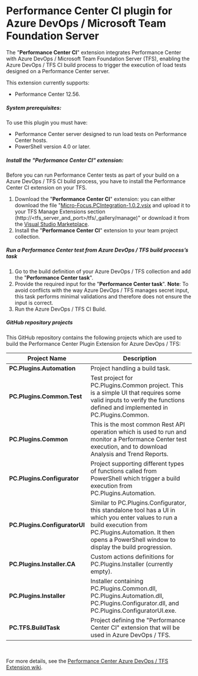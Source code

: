 # Performance Center CI plugin for Azure DevOps / Microsoft Team Foundation Server

The "<b>Performance Center CI</b>" extension integrates Performance Center with Azure DevOps / Microsoft Team Foundation Server (TFS), enabling the Azure DevOps / TFS CI build process to trigger the execution of load tests designed on a Performance Center server.

This extension currently supports:

- Performance Center 12.56.

##### **System prerequisites:**

To use this plugin you must have:

- Performance Center server designed to run load tests on Performance Center hosts.
- PowerShell version 4.0 or later.

##### **Install the "Performance Center CI" extension:**

Before you can run Performance Center tests as part of your build on a Azure DevOps / TFS CI build process, you have to install the Performance Center CI extension on your TFS. 

1. Download the "<b>Performance Center CI</b>" extension: you can either download the file "[Micro-Focus.PCIntegration-1.0.2.vsix](https://github.com/MicroFocus/Performance-Center-TFS-Plugin/blob/master/Extension/Micro-Focus.PCIntegration-1.0.2.vsix) and upload it to your TFS Manage Extensions section (http://&lt;tfs_server_and_port&gt;/tfs/_gallery/manage)" or download it from the [Visual Studio Marketplace](https://marketplace.visualstudio.com/).
2. Install the "<b>Performance Center CI</b>" extension to your team project collection.

##### **Run a Performance Center test from Azure DevOps / TFS build process’s task**

1. Go to the build definition of your Azure DevOps / TFS collection and add the "<b>Performance Center task</b>".
2. Provide the required input for the "<b>Performance Center task</b>". <b>Note</b>: To avoid conflicts with the way Azure DevOps / TFS manages secret input, this task performs minimal validations and therefore does not ensure the input is correct.
3. Run the Azure DevOps / TFS CI Build.

##### **GitHub repository projects**

This GitHub repository contains the following projects which are used to build the Performance Center Plugin Extension for Azure DevOps / TFS:


| **Project Name** | **Description** |
|---------------------------|----------------------------------------------------|
 **PC.Plugins.Automation** | Project handling a build task. |
|**PC.Plugins.Common.Test**|Test project for PC.Plugins.Common project. This is a simple UI that requires some valid inputs to verify the functions defined and  implemented in PC.Plugins.Common.|
|**PC.Plugins.Common**| This is the most common Rest API operation which is used to run and monitor a Performance Center test execution, and to download Analysis and Trend Reports.|
|**PC.Plugins.Configurator**| Project supporting different types of functions called from PowerShell which trigger a build execution from PC.Plugins.Automation.|
|**PC.Plugins.ConfiguratorUI**|Similar to PC.Plugins.Configurator, this standalone tool has a UI in which you enter values to run a build execution from PC.Plugins.Automation. It then opens a PowerShell window to display the build progression.
|**PC.Plugins.Installer.CA**|Custom actions definitions for PC.Plugins.Installer (currently empty).|
|**PC.Plugins.Installer**|Installer containing PC.Plugins.Common.dll, PC.Plugins.Automation.dll, PC.Plugins.Configurator.dll, and PC.Plugins.ConfiguratorUI.exe.|
|**PC.TFS.BuildTask**| Project defining the "Performance Center CI" extension that will be used in Azure DevOps / TFS.|

 

For more details, see the [Performance Center Azure DevOps / TFS Extension wiki](https://github.com/MicroFocus/Performance-Center-TFS-Plugin/wiki).



 

 

 

 

 
